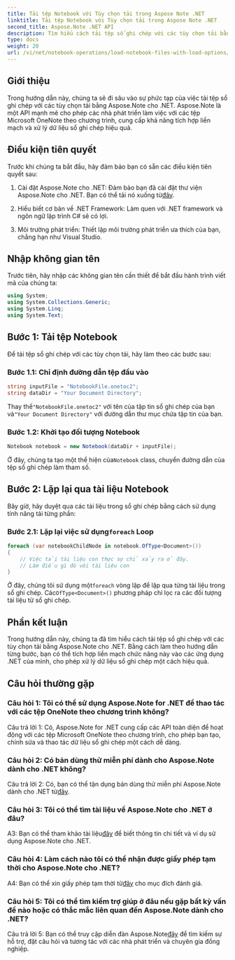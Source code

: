```yaml
---
title: Tải tệp Notebook với Tùy chọn tải trong Aspose Note .NET
linktitle: Tải tệp Notebook với Tùy chọn tải trong Aspose Note .NET
second_title: Aspose.Note .NET API
description: Tìm hiểu cách tải tệp sổ ghi chép với các tùy chọn tải bằng Aspose.Note for .NET. Tích hợp liền mạch chức năng này vào các ứng dụng .NET của bạn để xử lý hiệu quả dữ liệu sổ ghi chép.
type: docs
weight: 20
url: /vi/net/notebook-operations/load-notebook-files-with-load-options/
---
```

## Giới thiệu

Trong hướng dẫn này, chúng ta sẽ đi sâu vào sự phức tạp của việc tải tệp sổ ghi chép với các tùy chọn tải bằng Aspose.Note cho .NET. Aspose.Note là một API mạnh mẽ cho phép các nhà phát triển làm việc với các tệp Microsoft OneNote theo chương trình, cung cấp khả năng tích hợp liền mạch và xử lý dữ liệu sổ ghi chép hiệu quả.

## Điều kiện tiên quyết

Trước khi chúng ta bắt đầu, hãy đảm bảo bạn có sẵn các điều kiện tiên quyết sau:

1.  Cài đặt Aspose.Note cho .NET: Đảm bảo bạn đã cài đặt thư viện Aspose.Note cho .NET. Bạn có thể tải nó xuống từ[đây](https://releases.aspose.com/note/net/).

2. Hiểu biết cơ bản về .NET Framework: Làm quen với .NET framework và ngôn ngữ lập trình C# sẽ có lợi.

3. Môi trường phát triển: Thiết lập môi trường phát triển ưa thích của bạn, chẳng hạn như Visual Studio.

## Nhập không gian tên

Trước tiên, hãy nhập các không gian tên cần thiết để bắt đầu hành trình viết mã của chúng ta:

```csharp
using System;
using System.Collections.Generic;
using System.Linq;
using System.Text;
```

## Bước 1: Tải tệp Notebook

Để tải tệp sổ ghi chép với các tùy chọn tải, hãy làm theo các bước sau:

### Bước 1.1: Chỉ định đường dẫn tệp đầu vào

```csharp
string inputFile = "NotebookFile.onetoc2";
string dataDir = "Your Document Directory";
```

 Thay thế`"NotebookFile.onetoc2"` với tên của tập tin sổ ghi chép của bạn và`"Your Document Directory"` với đường dẫn thư mục chứa tập tin của bạn.

### Bước 1.2: Khởi tạo đối tượng Notebook

```csharp
Notebook notebook = new Notebook(dataDir + inputFile);
```

 Ở đây, chúng ta tạo một thể hiện của`Notebook` class, chuyển đường dẫn của tệp sổ ghi chép làm tham số.

## Bước 2: Lặp lại qua tài liệu Notebook

Bây giờ, hãy duyệt qua các tài liệu trong sổ ghi chép bằng cách sử dụng tính năng tải từng phần:

###  Bước 2.1: Lặp lại việc sử dụng`foreach` Loop

```csharp
foreach (var notebookChildNode in notebook.OfType<Document>()) 
{
    // Việc tải tài liệu con thực sự chỉ xảy ra ở đây.
    // Làm điều gì đó với tài liệu con
}
```

 Ở đây, chúng tôi sử dụng một`foreach` vòng lặp để lặp qua từng tài liệu trong sổ ghi chép. Các`OfType<Document>()` phương pháp chỉ lọc ra các đối tượng tài liệu từ sổ ghi chép.

## Phần kết luận

Trong hướng dẫn này, chúng ta đã tìm hiểu cách tải tệp sổ ghi chép với các tùy chọn tải bằng Aspose.Note cho .NET. Bằng cách làm theo hướng dẫn từng bước, bạn có thể tích hợp liền mạch chức năng này vào các ứng dụng .NET của mình, cho phép xử lý dữ liệu sổ ghi chép một cách hiệu quả.

## Câu hỏi thường gặp

### Câu hỏi 1: Tôi có thể sử dụng Aspose.Note for .NET để thao tác với các tệp OneNote theo chương trình không?

Câu trả lời 1: Có, Aspose.Note for .NET cung cấp các API toàn diện để hoạt động với các tệp Microsoft OneNote theo chương trình, cho phép bạn tạo, chỉnh sửa và thao tác dữ liệu sổ ghi chép một cách dễ dàng.

### Câu hỏi 2: Có bản dùng thử miễn phí dành cho Aspose.Note dành cho .NET không?

Câu trả lời 2: Có, bạn có thể tận dụng bản dùng thử miễn phí Aspose.Note dành cho .NET từ[đây](https://releases.aspose.com/).

### Câu hỏi 3: Tôi có thể tìm tài liệu về Aspose.Note cho .NET ở đâu?

 A3: Bạn có thể tham khảo tài liệu[đây](https://reference.aspose.com/note/net/) để biết thông tin chi tiết và ví dụ sử dụng Aspose.Note cho .NET.

### Câu hỏi 4: Làm cách nào tôi có thể nhận được giấy phép tạm thời cho Aspose.Note cho .NET?

 A4: Bạn có thể xin giấy phép tạm thời từ[đây](https://purchase.aspose.com/temporary-license/) cho mục đích đánh giá.

### Câu hỏi 5: Tôi có thể tìm kiếm trợ giúp ở đâu nếu gặp bất kỳ vấn đề nào hoặc có thắc mắc liên quan đến Aspose.Note dành cho .NET?

 Câu trả lời 5: Bạn có thể truy cập diễn đàn Aspose.Note[đây](https://forum.aspose.com/c/note/28) để tìm kiếm sự hỗ trợ, đặt câu hỏi và tương tác với các nhà phát triển và chuyên gia đồng nghiệp.